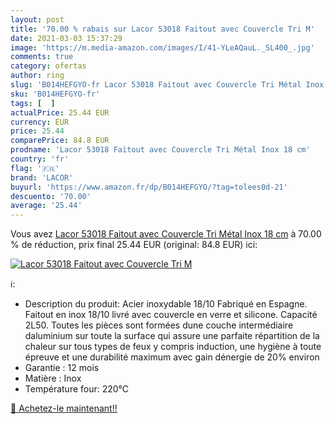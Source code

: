 ```yaml
---
layout: post
title: '70.00 % rabais sur Lacor 53018 Faitout avec Couvercle Tri M'
date: 2021-03-03 15:37:29
image: 'https://m.media-amazon.com/images/I/41-YLeAQauL._SL400_.jpg'
comments: true
category: ofertas
author: ring
slug: 'B014HEFGYO-fr Lacor 53018 Faitout avec Couvercle Tri Métal Inox 18 cm'
sku: 'B014HEFGYO-fr'
tags: [  ]
actualPrice: 25.44 EUR
currency: EUR
price: 25.44
comparePrice: 84.8 EUR
prodname: 'Lacor 53018 Faitout avec Couvercle Tri Métal Inox 18 cm'
country: 'fr'
flag: '🇫🇷'
brand: 'LACOR'
buyurl: 'https://www.amazon.fr/dp/B014HEFGYO/?tag=tolees0d-21'
descuento: '70.00'
average: '25.44'
---
```


Vous avez [Lacor 53018 Faitout avec Couvercle Tri Métal Inox 18 cm](https://www.amazon.fr/dp/B014HEFGYO/?tag=tolees0d-21)  à  70.00 % de réduction, prix final  25.44 EUR (original: 84.8 EUR) ici:

[![Lacor 53018 Faitout avec Couvercle Tri M](https://m.media-amazon.com/images/I/41-YLeAQauL._SL400_.jpg)](https://www.amazon.fr/dp/B014HEFGYO/?tag=tolees0d-21)

ℹ️:

- Description du produit: Acier inoxydable 18/10
Fabriqué en Espagne.
Faitout en inox 18/10 livré avec couvercle en verre et silicone.
Capacité 2L50.
Toutes les pièces sont formées dune couche intermédiaire daluminium 
sur toute la surface qui assure une parfaite répartition de la chaleur 
sur tous types de feux y compris induction,
une hygiène à toute épreuve et 
une durabilité maximum 
avec gain dénergie de 20% environ
- Garantie : 12 mois
- Matière : Inox
- Température four: 220°C

[🛒 Achetez-le maintenant!!](https://www.amazon.fr/dp/B014HEFGYO/?tag=tolees0d-21)
